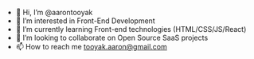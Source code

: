 - 👋 Hi, I’m @aarontooyak
- 👀 I’m interested in Front-End Development
- 🌱 I’m currently learning Front-end technologies (HTML/CSS/JS/React)
- 💞️ I’m looking to collaborate on Open Source SaaS projects
- 📫 How to reach me tooyak.aaron@gmail.com

<!---
aarontooyak/aarontooyak is a ✨ special ✨ repository because its `README.md` (this file) appears on your GitHub profile.
You can click the Preview link to take a look at your changes.
--->
